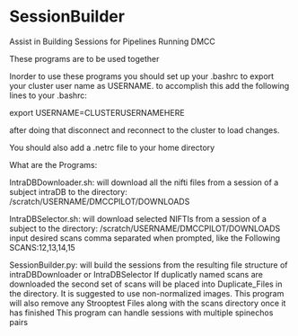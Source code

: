 # SessionBuilder
Assist in Building Sessions for Pipelines Running DMCC

These programs are to be used together

Inorder to use these programs you should set up your .bashrc to export your cluster user name as USERNAME. to accomplish this add the following lines to your .bashrc:

export USERNAME=CLUSTERUSERNAMEHERE

after doing that disconnect and reconnect to the cluster to load changes.

You should also add a 
.netrc file to your home directory


What are the Programs:

IntraDBDownloader.sh:
will download all the nifti files from a session of a subject intraDB to the directory:
/scratch/USERNAME/DMCCPILOT/DOWNLOADS

IntraDBSelector.sh:
will download selected NIFTIs from a session of a subject to the directory:
/scratch/USERNAME/DMCCPILOT/DOWNLOADS
input desired scans comma separated when prompted, like the Following
SCANS:12,13,14,15

SessionBuilder.py:
will build the sessions from the resulting file structure of intraDBDownloader or IntraDBSelector
If duplicatly named scans are downloaded the second set of scans will be placed into Duplicate_Files in the directory.
It is suggested to use non-normalized images.
This program will also remove any Strooptest Files along with the scans directory once it has finished
This program can handle sessions with multiple spinechos pairs


